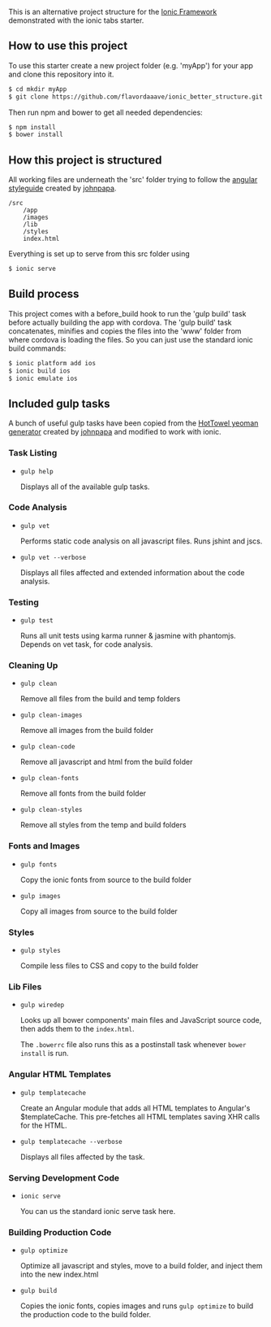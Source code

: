 This is an alternative project structure for the [Ionic Framework](http://ionicframework.com/) demonstrated with the ionic tabs starter.

## How to use this project

To use this starter create a new project folder (e.g. 'myApp') for your app and clone this repository into it.
```bash
$ cd mkdir myApp
$ git clone https://github.com/flavordaaave/ionic_better_structure.git
```

Then run npm and bower to get all needed dependencies:

```bash
$ npm install
$ bower install
```

## How this project is structured

All working files are underneath the 'src' folder trying to follow the [angular styleguide](https://github.com/johnpapa/angular-styleguide) created by [johnpapa](https://github.com/johnpapa).

    /src
        /app
        /images
        /lib
        /styles
        index.html


Everything is set up to serve from this src folder using
```bash
$ ionic serve
```

## Build process

This project comes with a before_build hook to run the 'gulp build' task before actually building the app with cordova. The 'gulp build' task concatenates, minifies and copies the files into the 'www' folder from where cordova is loading the files. So you can just use the standard ionic build commands:

```bash
$ ionic platform add ios
$ ionic build ios
$ ionic emulate ios
```

## Included gulp tasks

A bunch of useful gulp tasks have been copied from the [HotTowel yeoman generator](https://github.com/johnpapa/generator-hottowel) created by [johnpapa](https://github.com/johnpapa) and modified to work with ionic.

### Task Listing

- `gulp help`

    Displays all of the available gulp tasks.

### Code Analysis

- `gulp vet`

    Performs static code analysis on all javascript files. Runs jshint and jscs.

- `gulp vet --verbose`

    Displays all files affected and extended information about the code analysis.

### Testing

- `gulp test`

    Runs all unit tests using karma runner & jasmine with phantomjs. Depends on vet task, for code analysis.

### Cleaning Up

- `gulp clean`

    Remove all files from the build and temp folders

- `gulp clean-images`

    Remove all images from the build folder

- `gulp clean-code`

    Remove all javascript and html from the build folder

- `gulp clean-fonts`

    Remove all fonts from the build folder

- `gulp clean-styles`

    Remove all styles from the temp and build folders

### Fonts and Images

- `gulp fonts`

    Copy the ionic fonts from source to the build folder

- `gulp images`

    Copy all images from source to the build folder

### Styles

- `gulp styles`

    Compile less files to CSS and copy to the build folder

### Lib Files

- `gulp wiredep`

    Looks up all bower components' main files and JavaScript source code, then adds them to the `index.html`.

    The `.bowerrc` file also runs this as a postinstall task whenever `bower install` is run.

### Angular HTML Templates

- `gulp templatecache`

    Create an Angular module that adds all HTML templates to Angular's $templateCache. This pre-fetches all HTML templates saving XHR calls for the HTML.

- `gulp templatecache --verbose`

    Displays all files affected by the task.

### Serving Development Code

- `ionic serve`

    You can us the standard ionic serve task here. 


### Building Production Code

- `gulp optimize`

    Optimize all javascript and styles, move to a build folder, and inject them into the new index.html

- `gulp build`

    Copies the ionic fonts, copies images and runs `gulp optimize` to build the production code to the build folder.
